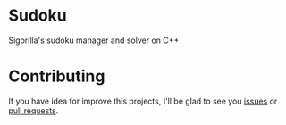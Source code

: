 # Sudoku

Sigorilla's sudoku manager and solver on C++

# Contributing

If you have idea for improve this projects, I'll be glad to see you [issues](https://github.com/sigorilla/sudoku/issues/new) or [pull requests](https://github.com/sigorilla/sudoku/compare).
